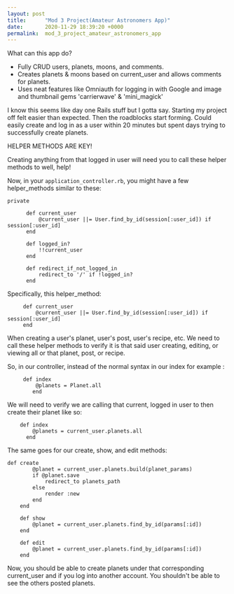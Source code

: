 ```yaml
---
layout: post
title:      "Mod 3 Project(Amateur Astronomers App)"
date:       2020-11-29 18:39:20 +0000
permalink:  mod_3_project_amateur_astronomers_app
---
```



What can this app do?
* Fully CRUD users, planets, moons, and comments.
* Creates planets & moons based on current_user and allows comments for planets.
* Uses neat features like Omniauth for logging in with Google and image and thumbnail gems 'carrierwave' & 'mini_magick'

I know this seems like day one Rails stuff but I gotta say. Starting my project off felt easier than expected. Then the roadblocks start forming. Could easily create and log in as a user within 20 minutes but spent days trying to successfully create planets.

HELPER METHODS ARE KEY!

Creating anything from that logged in user will need you to call these helper methods to well, help!

Now, in your `application_controller.rb`, you might have a few helper_methods similar to these: 

```
private

      def current_user
          @current_user ||= User.find_by_id(session[:user_id]) if session[:user_id]
      end

      def logged_in?
          !!current_user
      end

      def redirect_if_not_logged_in
          redirect_to '/' if !logged_in?
      end
```

Specifically, this helper_method: 

 ```
      def current_user
          @current_user ||= User.find_by_id(session[:user_id]) if session[:user_id]
      end
```

When creating a user's planet, user's post, user's recipe, etc. We need to call these helper methods to verify it is that said user creating, editing, or viewing all or that planet, post, or recipe.

So, in our controller, instead of the normal syntax in our index for example :

```
     def index
         @planets = Planet.all
		end
```

We will need to verify we are calling that current,  logged in user to then create their planet like so:

```
    def index
        @planets = current_user.planets.all
	  end
```

The same goes for our create, show, and edit methods:

```
def create
        @planet = current_user.planets.build(planet_params)
        if @planet.save
            redirect_to planets_path
        else
            render :new
        end
    end 

    def show
        @planet = current_user.planets.find_by_id(params[:id])
    end

    def edit
        @planet = current_user.planets.find_by_id(params[:id])
    end
```

Now, you should be able to create planets under that corresponding current_user and if you log into another account. You shouldn't be able to see the others posted planets.

